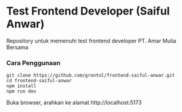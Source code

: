# Test Frontend Developer (Saiful Anwar)

Repository untuk memenuhi test frontend developer PT. Amar Mulia Bersama

### Cara Penggunaan

```console
git clone https://github.com/grontol/frontend-saiful-anwar.git
cd frontend-saiful-anwar
npm install
npm run dev
```

Buka browser, arahkan ke alamat http://localhost:5173